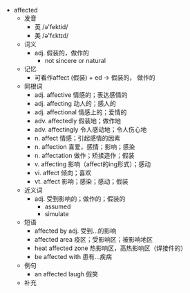 - affected
  - 发音
    - 英 /ə'fektid/
    - 美 /ə'fɛktɪd/
  - 词义
    - adj. 假装的，做作的
      - not sincere or natural
  - 记忆
    - 可看作affect (假装) + ed → 假装的， 做作的
  - 同根词
    - adj. affective 情感的；表达感情的
    - adj. affecting 动人的；感人的
    - adj. affectional 情感上的；爱情的
    - adv. affectedly 假装地；做作地
    - adv. affectingly 令人感动地；令人伤心地
    - n. affect 情感；引起感情的因素
    - n. affection 喜爱，感情；影响；感染
    - n. affectation 做作；矫揉造作；假装
    - v. affecting 影响（affect的ing形式）；感动
    - vi. affect 倾向；喜欢
    - vt. affect 影响；感染；感动；假装
  - 近义词
    - adj. 受到影响的；做作的；假装的
      - assumed
      - simulate
  - 短语
    - affected by adj. 受到...的影响
    - affected area 疫区；受影响区；被影响地区
    - heat affected zone 热影响区，高热影响区（焊接件的）
    - be affected with 患有...疾病
  - 例句
    - an affected laugh 假笑
  - 补充